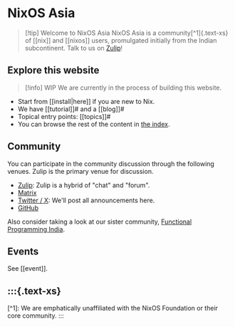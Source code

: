 # NixOS Asia

> [!tip] Welcome to NixOS Asia
> NixOS Asia is a community[^1]{.text-xs} of [[nix]] and [[nixos]] users, promulgated initially from the Indian subcontinent. Talk to us on [Zulip](https://nixos.zulipchat.com/)!


## Explore this website

<!--

NOTE to editors:

Here, you must establish `[[..]]#` style folgezettel links which will shape our
sidebar navigation.

-->

> [!info] WIP
> We are currently in the process of  building this website.

- Start from [[install|here]] if you are new to Nix. 
- We have [[tutorial]]# and a [[blog]]#
- Topical entry points: [[topics]]#
- You can browse the rest of the content  in [the index](-/all).

## Community

You can participate in the community discussion through the following venues. Zulip is the primary venue for discussion.

- [Zulip](https://nixos.zulipchat.com/): Zulip is a hybrid of "chat" and "forum".
- [Matrix](https://matrix.to/#/#nixos-asia:matrix.org)
- [Twitter / X](https://twitter.com/nixos_asia): We'll post all announcements here.
- [GitHub](https://github.com/nixos-asia)

Also consider taking a look at our sister community, [Functional Programming India](https://functionalprogramming.in/).

## Events

See [[event]].

:::{.text-xs}
---

\[^1\]: We are emphatically unaffiliated with the NixOS Foundation or their core community.
:::